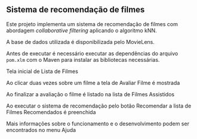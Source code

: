 ## Sistema de recomendação de filmes

Este projeto implementa um sistema de recomendação de filmes com abordagem _collaborative filtering_ aplicando o algoritmo kNN.

A base de dados utilizada é disponibilizada pelo MovieLens.

Antes de executar é necessário executar as dependências do arquivo `pom.xlm` com o Maven para instalar as bibliotecas necessárias.

Tela inicial de Lista de Filmes


Ao clicar duas vezes sobre um filme a tela de Avaliar Filme é mostrada


Ao finalizar a avaliação o filme é listado na lista de Filmes Assistidos


Ao executar o sistema de recomendação pelo botão Recomendar a lista de Filmes Recomendados é preenchida


Mais informações sobre o funcionamento e o desenvolvimento podem ser encontrados no menu Ajuda